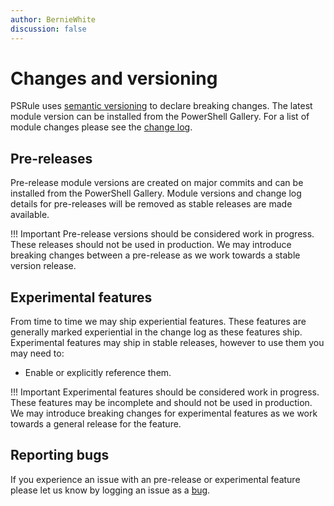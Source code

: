 ```yaml
---
author: BernieWhite
discussion: false
---
```


# Changes and versioning

PSRule uses [semantic versioning][1] to declare breaking changes.
The latest module version can be installed from the PowerShell Gallery.
For a list of module changes please see the [change log][2].

  [1]: https://semver.org/
  [2]: https://aka.ms/ps-rule/changelog

## Pre-releases

Pre-release module versions are created on major commits and can be installed from the PowerShell Gallery.
Module versions and change log details for pre-releases will be removed as stable releases are made available.

!!! Important
    Pre-release versions should be considered work in progress.
    These releases should not be used in production.
    We may introduce breaking changes between a pre-release as we work towards a stable version release.

## Experimental features

From time to time we may ship experiential features.
These features are generally marked experiential in the change log as these features ship.
Experimental features may ship in stable releases, however to use them you may need to:

- Enable or explicitly reference them.

!!! Important
    Experimental features should be considered work in progress.
    These features may be incomplete and should not be used in production.
    We may introduce breaking changes for experimental features as we work towards a general release for the feature.

## Reporting bugs

If you experience an issue with an pre-release or experimental feature please let us know by logging an issue as a [bug][3].

  [3]: https://github.com/microsoft/PSRule/issues
